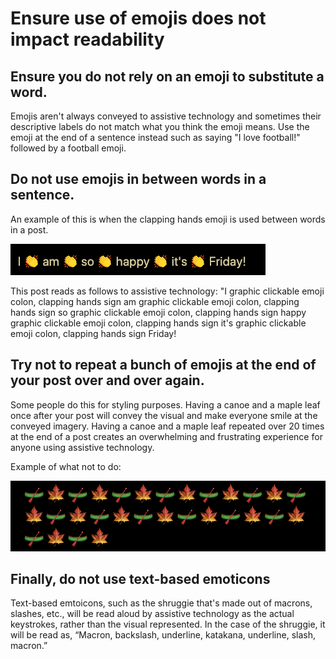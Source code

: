 # Ensure use of emojis does not impact readability

## Ensure you do not rely on an emoji to substitute a word. 

Emojis aren't always conveyed to assistive technology and sometimes their descriptive labels do not match what you think the emoji means. Use the emoji at the end of a sentence instead such as saying "I love football!" followed by a football emoji.

## Do not use emojis in between words in a sentence. 

An example of this is when the clapping hands emoji is used between words in a post.

![Twitter post of I am so happy it's Friday! message with clapping hand emojis between each word.](https://github.com/KristinaEngland/inclusive-by-design/blob/gh-pages/assets/img/clapping%20hands%20emoji%20post.png)

This post reads as follows to assistive technology: "I graphic clickable emoji colon, clapping hands sign am graphic clickable emoji colon, clapping hands sign so graphic clickable emoji colon, clapping hands sign happy graphic clickable emoji colon, clapping hands sign it's graphic clickable emoji colon, clapping hands sign Friday!

## Try not to repeat a bunch of emojis at the end of your post over and over again. 

Some people do this for styling purposes. Having a canoe and a maple leaf once after your post will convey the visual and make everyone smile at the conveyed imagery. Having a canoe and a maple leaf repeated over 20 times at the end of a post creates an overwhelming and frustrating experience for anyone using assistive technology. 

Example of what not to do:

![Canoe and maple leaf used on repeat after each other, both used 15 times, making for a total of 30 emojis that would be read to assistive technology.](https://github.com/KristinaEngland/inclusive-by-design/blob/gh-pages/assets/img/canoe%20maple%20leaf%20emojis%20on%20repeat.jpeg)

## Finally, do not use text-based emoticons

Text-based emtoicons, such as the shruggie that's made out of macrons, slashes, etc., will be read aloud by assistive technology as the actual keystrokes, rather than the visual represented. In the case of the shruggie, it will be read as, “Macron, backslash, underline, katakana, underline, slash, macron.”
